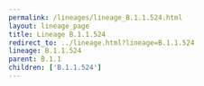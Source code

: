```yaml
---
permalink: /lineages/lineage_B.1.1.524.html
layout: lineage_page
title: Lineage B.1.1.524
redirect_to: ../lineage.html?lineage=B.1.1.524
lineage: B.1.1.524
parent: B.1.1
children: ['B.1.1.524']
---
```


